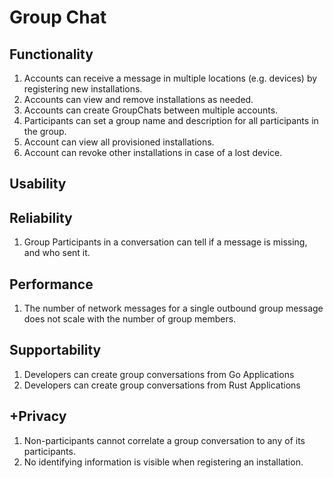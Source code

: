 # Group Chat

## Functionality

1. Accounts can receive a message in multiple locations (e.g. devices) by registering new installations.
2. Accounts can view and remove installations as needed.
3. Accounts can create GroupChats between multiple accounts.
7. Participants can set a group name and description for all participants in the group. 
8. Account can view all provisioned installations.
9. Account can revoke other installations in case of a lost device.

## Usability


## Reliability

1. Group Participants in a conversation can tell if a message is missing, and who sent it.

## Performance

1. The number of network messages for a single outbound group message does not scale with the number of group members.

## Supportability

1. Developers can create group conversations from Go Applications
2. Developers can create group conversations from Rust Applications

## +Privacy

1. Non-participants cannot correlate a group conversation to any of its participants.
2. No identifying information is visible when registering an installation.